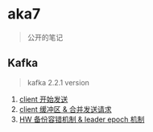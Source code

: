 # aka7

> 公开的笔记

## Kafka

> kafka 2.2.1 version

1. [client 开始发送](./kafka/producer-client-send.md)
2. [client 缓冲区 & 合并发送请求](./kafka/producer-accumulator.md)
3. [HW 备份容错机制 & leader epoch 机制](./kafka/hw-backup.md)
